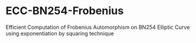 # ECC-BN254-Frobenius
Efficient Computation of Frobenius Automorphism on BN254 Elliptic Curve using exponentiation by squaring technique
